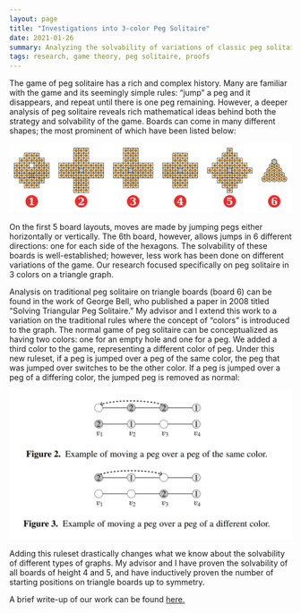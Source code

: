 ```yaml
---
layout: page
title: "Investigations into 3-color Peg Solitaire"
date: 2021-01-26
summary: Analyzing the solvability of variations of classic peg solitaire.
tags: research, game theory, peg solitaire, proofs
---
```


The game of peg solitaire has a rich and complex history. Many are familiar with the game and its seemingly simple rules: “jump” a peg and it disappears, and repeat until there is one peg remaining. However, a deeper analysis of peg solitaire reveals rich mathematical ideas behind both the strategy and solvability of the game. Boards can come in many different shapes; the most prominent of which have been listed below:

![Peg Solitaire Board Shapes](/images/research/peg-solitaire/boardshapes.png)

On the first 5 board layouts, moves are made by jumping pegs either horizontally or vertically. The 6th board, however, allows jumps in 6 different directions: one for each side of the hexagons. The solvability of these boards is well-established; however, less work has been done on different variations of the game. Our research focused specifically on peg solitaire in 3 colors on a triangle graph.

Analysis on traditional peg solitaire on triangle boards (board 6) can be found in the work of George Bell, who published a paper in 2008 titled “Solving Triangular Peg Solitaire.” My
advisor and I extend this work to a variation on the traditional rules where the concept of “colors” is introduced to the graph. The normal game of peg solitaire can be conceptualized as having two colors: one for an empty hole and one for a peg. We added a third color to the game, representing a different color of peg. Under this new ruleset, if a peg is jumped over a peg of the same color, the peg that was jumped over switches to be the other color. If a peg is jumped over a peg of a differing color, the jumped peg is removed as normal:

![3-Color Rules](/images/research/peg-solitaire/3color.png "Davis et al., 2020")

Adding this ruleset drastically changes what we know about the solvability of different types of graphs. My advisor and I have proven the solvability of all boards of height 4 and 5, and have inductively proven the number of starting positions on triangle boards up to symmetry.

A brief write-up of our work can be found [here.](/images/research/PegSolitaire.pdf)


